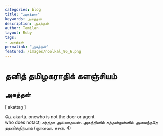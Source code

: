 ```yaml
---  
categories: blog  
title: "அகத்தன்"
keywords: அகத்தன்  
description: அகத்தன்
author: Tamilan  
layout: Ruby  
tags:     
- அகத்தன்
permalink: "அகத்தன்"  
featured: /images/noolkal_96_6.png  
--- 
```

# தனித் தமிழகராதிக் களஞ்சியம்
## அகத்தன்

[ akattaṉ ]  
  
பெ. akartā. onewho is not the doer or agent  
who does notact; கர்த்தா அல்லாதவன். அகத்தினில் கத்தன்றன்னில் அமைந்ததே ததனில்நிற்பாய் (ஞானவா. கசன். 4)